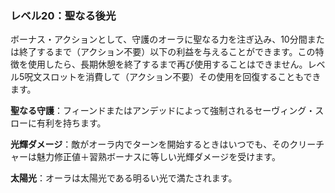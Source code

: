 ### レベル20：聖なる後光

ボーナス・アクションとして、守護のオーラに聖なる力を注ぎ込み、10分間または終了するまで（アクション不要）以下の利益を与えることができます。この特徴を使用したら、長期休憩を終了するまで再び使用することはできません。レベル5呪文スロットを消費して（アクション不要）その使用を回復することもできます。

**聖なる守護**：フィーンドまたはアンデッドによって強制されるセーヴィング・スローに有利を持ちます。

**光輝ダメージ**：敵がオーラ内でターンを開始するときはいつでも、そのクリーチャーは魅力修正値＋習熟ボーナスに等しい光輝ダメージを受けます。

**太陽光**：オーラは太陽光である明るい光で満たされます。

